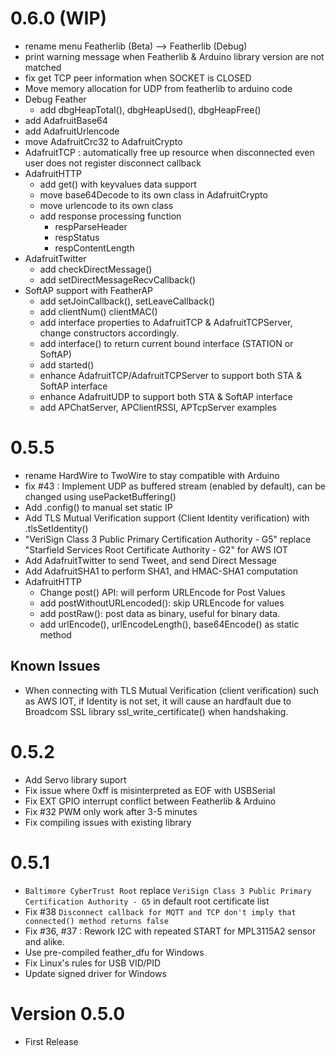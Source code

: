 # 0.6.0 (WIP)

- rename menu Featherlib (Beta) --> Featherlib (Debug)
- print warning message when Featherlib & Arduino library version are not matched
- fix get TCP peer information when SOCKET is CLOSED
- Move memory allocation for UDP from featherlib to arduino code
- Debug Feather
	- add dbgHeapTotal(), dbgHeapUsed(), dbgHeapFree()
- add AdafruitBase64
- add AdafruitUrlencode
- move AdafruitCrc32 to AdafruitCrypto
- AdafruitTCP : automatically free up resource when disconnected even user does not register disconnect callback
- AdafruitHTTP
	- add get() with keyvalues data support
	- move base64Decode to its own class in AdafruitCrypto
	- move urlencode to its own class
	- add response processing function
		- respParseHeader
		- respStatus
		- respContentLength
- AdafruitTwitter
	- add checkDirectMessage()
	- add setDirectMessageRecvCallback()
- SoftAP support with FeatherAP
	- add setJoinCallback(), setLeaveCallback()
	- add clientNum() clientMAC()
	- add interface properties to AdafruitTCP & AdafruitTCPServer, change constructors accordingly.
	- add interface() to return current bound interface (STATION or SoftAP)
	- add started()
	- enhance AdafruitTCP/AdafruitTCPServer to support both STA & SoftAP interface
	- enhance AdafruitUDP to support both STA & SoftAP interface
	- add APChatServer, APClientRSSI, APTcpServer examples

# 0.5.5

- rename HardWire to TwoWire to stay compatible with Arduino
- fix #43 : Implement UDP as buffered stream (enabled by default), can be changed using usePacketBuffering()
- Add .config() to manual set static IP
- Add TLS Mutual Verification support (Client Identity verification) with .tlsSetIdentity()
- "VeriSign Class 3 Public Primary Certification Authority - G5" replace "Starfield Services Root Certificate Authority - G2" for AWS IOT 
- Add AdafruitTwitter to send Tweet, and send Direct Message
- Add AdafruitSHA1 to perform SHA1, and HMAC-SHA1 computation
- AdafruitHTTP
	- Change post() API: will perform URLEncode for Post Values
	- add postWithoutURLencoded(): skip URLEncode for values
	- add postRaw(): post data as binary, useful for binary data.
	- add urlEncode(), urlEncodeLength(), base64Encode() as static method

## Known Issues

- When connecting with TLS Mutual Verification (client verification) such as AWS IOT, if Identity is not set, it will cause an hardfault due to Broadcom SSL library ssl_write_certificate() when handshaking.

# 0.5.2

- Add Servo library suport
- Fix issue where 0xff is misinterpreted as EOF with USBSerial
- Fix EXT GPIO interrupt conflict between Featherlib & Arduino
- Fix #32 PWM only work after 3-5 minutes
- Fix compiling issues with existing library

# 0.5.1

- `Baltimore CyberTrust Root` replace `VeriSign Class 3 Public Primary Certification Authority - G5` in default root certificate list
- Fix #38 `Disconnect callback for MQTT and TCP don't imply that connected() method returns false` 
- Fix #36, #37 : Rework I2C with repeated START for MPL3115A2 sensor and alike.
- Use pre-compiled feather_dfu for Windows
- Fix Linux's rules for USB VID/PID
- Update signed driver for Windows

# Version 0.5.0

- First Release
